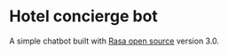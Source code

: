 # Hotel concierge bot
A simple chatbot built with [Rasa open source](https://rasa.com/docs/rasa/) version 3.0.
